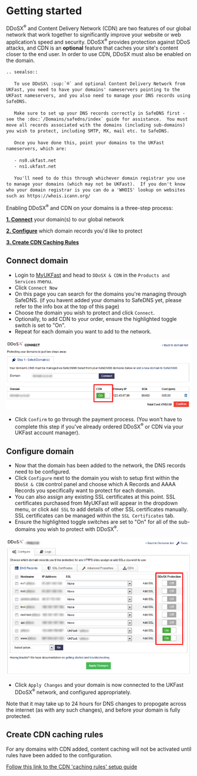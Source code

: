 # Getting started

DDoSX<sup>®</sup> and Content Delivery Network (CDN) are two features of our global network that work together to significantly improve your website or web application’s speed and security. DDoSX<sup>®</sup> provides protection against DDoS attacks, and CDN is an **optional** feature that caches your site's content closer to the end user. In order to use CDN, DDoSX must also be enabled on the domain.

```eval_rst
.. seealso::

   To use DDoSX\ :sup:`®` and optional Content Delivery Network from UKFast, you need to have your domains' nameservers pointing to the UKFast nameservers, and you also need to manage your DNS records using SafeDNS.

   Make sure to set up your DNS records correctly in SafeDNS first - see the :doc:`/Domains/safedns/index` guide for assistance.  You must move all records associated with the domains (including sub-domains) you wish to protect, including SMTP, MX, mail etc. to SafeDNS.

   Once you have done this, point your domains to the UKFast nameservers, which are:

   - ns0.ukfast.net
   - ns1.ukfast.net

   You'll need to do this through whichever domain registrar you use to manage your domains (which may not be UKFast).  If you don't know who your domain registrar is you can do a 'WHOIS' lookup on websites such as https://whois.icann.org/

```

Enabling DDoSX<sup>®</sup> and CDN on your domains is a three-step process:

**[1. Connect](#connect-domain)** your domain(s) to our global network

**[2. Configure](#configure-domain)** which domain records you'd like to protect

**[3. Create CDN Caching Rules](#create-cdn-caching-rules)**

## Connect domain

- Login to [MyUKFast](https://my.ukfast.co.uk) and head to `DDoSX & CDN` in the `Products and Services` menu.
- Click `Connect Now`
- On this page you can search for the domains you're managing through SafeDNS. (if you havent added your domains to SafeDNS yet, please refer to the info box at the top of this page)
- Choose the domain you wish to protect and click `Connect`.
- Optionally, to add CDN to your order, ensure the highlighted toggle switch is set to "On".
- Repeat for each domain you want to add to the network.

![connect](files/connect.PNG)

- Click `Confirm` to go through the payment process. (You won't have to complete this step if you've already ordered DDoSX<sup>®</sup> or CDN via your UKFast account manager).


## Configure domain

- Now that the domain has been added to the network, the DNS records need to be configured.
- Click `Configure` next to the domain you wish to setup first within the `DDoSX & CDN` control panel and choose which A Records and AAAA Records you specifically want to protect for each domain.
- You can also assign any existing SSL certificates at this point. SSL certificates purchased from MyUKFast will appear in the dropdown menu, or click `Add SSL` to add details of other SSL certificates manually. SSL certificates can be managed within the `SSL Certificates` tab.
- Ensure the highlighted toggle switches are set to "On" for all of the sub-domains you wish to protect with DDoSX<sup>®</sup>.

![configuredomain](files/configuredomain.PNG)

- Click `Apply Changes` and your domain is now connected to the UKFast DDoSX<sup>®</sup> network, and configured appropriately.  

Note that it may take up to 24 hours for DNS changes to propogate across the internet (as with any such changes), and before your domain is fully protected.

## Create CDN caching rules

For any domains with CDN added, content caching will not be activated until rules have been added to the configuration.

[Follow this link to the CDN 'caching rules' setup guide](/network/cdn/cachingrules.html)

